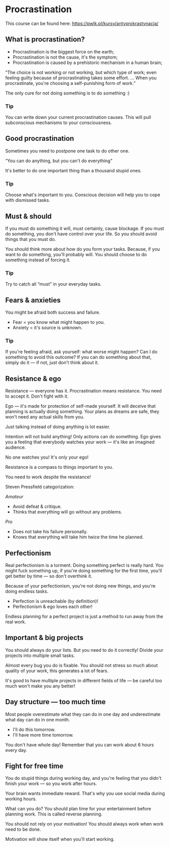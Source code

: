 # Procrastination

This course can be found here: https://pwlk.pl/kursy/antyprokrastynacja/

## What is procrastination?

* Procrastination is the biggest force on the earth;
* Procrastination is not the cause, it's the symptom;
* Procrastination is caused by a prehistoric mechanism in a human brain;

“The choice is not working or not working, but which type of work; even feeling guilty because of procrastinating takes some effort. ... When you procrastinate, you're choosing a self-punishing form of work.”

The only cure for not doing something is to do something :)

### Tip

You can write down your current procrastination causes. This will pull subconscious mechanisms to your consciousness. 

## Good procrastination

Sometimes you need to postpone one task to do other one.

“You can do anything, but you can't do everything”

It's better to do one important thing than a thousand stupid ones.

### Tip

Choose what's important to you. Conscious decision will help you to cope with dismissed tasks. 

## Must & should

If you must do something it will, must certainly, cause blockage. If you must do something, you don't have control over your life. So you should avoid things that you must do.

You should think more about how do you form your tasks. Because, if you want to do something, you'll probably will. You should choose to do something instead of forcing it.

### Tip

Try to catch all “must” in your everyday tasks.

## Fears & anxieties

You might be afraid both success and failure.

* Fear = you know what might happen to you.
* Anxiety = it's source is unknown.


### Tip

If you're feeling afraid, ask yourself: what worse might happen? Can I do something to avoid this outcome? If you can do something about that, simply do it — if not, just don't think about it.

## Resistance & ego

Resistance — everyone has it. Procrastination means resistance. You need to accept it. Don't fight with it. 

Ego — it's made for protection of self-made yourself. It will deceive that planning is actually doing something. Your plans as dreams are safe, they won't need any actual skills from you.

Just talking instead of doing anything is lot easier.

Intention will not build anything! Only actions can do something. Ego gives you a feeling that everybody watches your work — it's like an imagined audience.

No one watches you! It's only your ego! 

Resistance is a compass to things important to you. 

You need to work despite the resistance!

Steven Pressfield categorization:

_Amateur_
* Avoid defeat & critique.
* Thinks that everything will go without any problems.

_Pro_
* Does not take his failure personally.
* Knows that everything will take him twice the time he planned.

## Perfectionism

Real perfectionism is a torment. Doing something perfect is really hard. You might fuck something up, if you're doing something for the first time, you'll get better by time — so don't overthink it. 

Because of your perfectionism, you're not doing new things, and you're doing endless tasks.

* Perfection is unreachable (by definition)!
* Perfectionism & ego loves each other!

Endless planning for a perfect project is just a method to run away from the real work. 

## Important & big projects

You should always do your lists. But you need to do it correctly! Divide your projects into multiple small tasks.

Almost every bug you do is fixable. You should not stress so much about quality of your work, this generates a lot of fears.

It's good to have multiple projects in different fields of life — be careful too much won't make you any better!

## Day structure — too much time

Most people overestimate what they can do in one day and underestimate what day can do in one month.

* I'll do this tomorrow. 
* I'll have more time tomorrow.

You don't have whole day! Remember that you can work about 6 hours every day.

## Fight for free time

You do stupid things during working day, and you're feeling that you didn't finish your work — so you work after hours. 

Your brain wants immediate reward. That's why you use social media during working hours. 

What can you do? You should plan time for your entertainment before planning work. This is called reverse planning. 

You should not rely on your motivation! You should always work when work need to be done.

Motivation will show itself when you'll start working.
